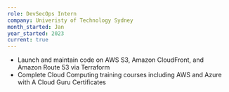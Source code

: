 ```yaml
---
role: DevSecOps Intern
company: Univeristy of Technology Sydney
month_started: Jan
year_started: 2023
current: true
---
```


*  Launch and maintain code on AWS S3, Amazon CloudFront, and Amazon Route 53 via Terraform
*  Complete Cloud Computing training courses including AWS and Azure with A Cloud Guru Certificates
